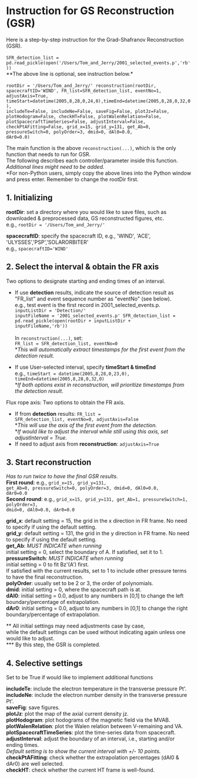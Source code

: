 # Instruction for GS Reconstruction (GSR)
Here is a step-by-step instruction for the Grad-Shafranov Reconstruction (GSR).<br><br> 
<code>SFR_detection_list = pd.read_pickle(open('/Users/Tom_and_Jerry/2001_selected_events.p','rb'))</code><br>
**The above line is optional, see instruction below.*<br><br>
<code>rootDir = '/Users/Tom_and_Jerry/' 
reconstruction(rootDir, spacecraftID='WIND',
FR_list=SFR_detection_list, eventNo=1, adjustAxis=True,
timeStart=datetime(2005,8,28,0,24,0),timeEnd=datetime(2005,8,28,0,32,0),
includeTe=False, includeNe=False, saveFig=False, plotJz=False,
plotHodogram=False, checkHT=False, plotWalenRelation=False, plotSpacecraftTimeSeries=False,
adjustInterval=False, checkPtAFitting=False,
grid_x=15, grid_y=131, get_Ab=0, pressureSwitch=0, polyOrder=3, dmid=0, dAl0=0.0, dAr0=0.0)</code><br> 

The main function is the above <code>reconstruction(...)</code>, which is the only function that needs to run for GSR.    
The following describes each controller/parameter inside this function.    
*Additional lines might need to be added.*   
*For non-Python users, simply copy the above lines into the Python window and press enter. Remember to change the rootDir first.

## 1. Initializing
<p><strong>rootDir</strong>: set a directory where you would like to save files, such as downloaded & preprocessed data, GS reconstructed figures, etc.<br>
e.g., <code>rootDir = '/Users/Tom_and_Jerry/'</code> </p>
<p><strong>spacecraftID</strong>: specify the spacecraft ID, e.g., 'WIND', 'ACE', 'ULYSSES','PSP','SOLARORBITER'<br> 
e.g., <code>spacecraftID='WIND'</code></p>

## 2. Select the interval & obtain the FR axis
Two options to designate starting and ending times of an interval. <br>
- If use <strong>detection</strong> results, indicate the source of detection result as "FR_list" and event sequence number as "eventNo" (see below). <br>
e.g., test event is the first record in 2001_selected_events.p. <br>
<code>inputListDir = 'Detection/'
inputFileName = '2001_selected_events.p'
SFR_detection_list = pd.read_pickle(open(rootDir + inputListDir + inputFileName,'rb'))</code><br><br>
In <code>reconstruction(...)</code>, set:<br>
<code>FR_list = SFR_detection_list, eventNo=0 </code><br>
**This will automatically extract timestamps for the first event from the detection result.*

- If use User-selected interval, specify <strong>timeStart & timeEnd</strong><br>
e.g., <code>timeStart = datetime(2005,8,28,0,23,0), timeEnd=datetime(2005,8,28,0,32,0)</code><br>
**If both options exist in reconstruction, will prioritize timestamps from the detection result.*

Flux rope axis: Two options to obtain the FR axis. <br>
- If from <strong>detection</strong> results: 
  <code>FR_list = SFR_detection_list, eventNo=0, adjustAxis=False </code><br>
  **This will use the axis of the first event from the detection.* <br>
  **If would like to adjust the interval while still using this axis, set adjustInterval = True.* <br>
- If need to adjust axis from <strong>reconstruction</strong>:
  <code>adjustAxis=True </code><br>

## 3. Start reconstruction
*Has to run twice to have the final GSR results.*<br>
**First round**: e.g., <code>grid_x=15, grid_y=131, get_Ab=0, pressureSwitch=0, polyOrder=3, dmid=0, dAl0=0.0, dAr0=0.0</code><br>
**Second round**: e.g., <code>grid_x=15, grid_y=131, get_Ab=1, pressureSwitch=1, polyOrder=3, dmid=0, dAl0=0.0, dAr0=0.0</code><br>

<strong>grid_x</strong>: default setting = 15, the grid in the x direction in FR frame. No need to specify if using the default setting.<br>
<strong>grid_y</strong>: default setting = 131, the grid in the y direction in FR frame. No need to specify if using the default setting.<br>
<strong>get_Ab</strong>: *MUST INDICATE when running*<br>
initial setting = 0, select the boundary of A. If satisfied, set it to 1.<br>
<strong>pressureSwitch</strong>: *MUST INDICATE when running*<br>
initial setting = 0 to fit Bz'(A') first. <br>
If satisfied with the current results, set to 1 to include other pressure terms to have the final reconstruction. <br>
<strong>polyOrder</strong>: usually set to be 2 or 3, the order of polynomials.<br>
<strong>dmid</strong>: initial setting = 0, where the spacecraft path is at. <br>
<strong>dAl0</strong>: initial setting = 0.0, adjust to any numbers in [0,1] to change the left boundary/percentage of extrapolation.<br>
<strong>dAr0</strong>: initial setting = 0.0, adjust to any numbers in [0,1] to change the right boundary/percentage of extrapolation.<br>

** All initial settings may need adjustments case by case,    
while the default settings can be used without indicating again unless one would like to adjust. <br>
*** By this step, the GSR is completed.<br>

## 4. Selective settings
Set to be True if would like to implement additional functions<br>

<strong>includeTe</strong>: include the electron temperature in the transverse pressure Pt'.<br>
<strong>includeNe</strong>: include the electron number density in the transverse pressure Pt'.<br>
<strong>saveFig</strong>: save figures.<br>
<strong>plotJz</strong>: plot the map of the axial current density jz.<br>
<strong>plotHodogram</strong>: plot hodograms of the magnetic field via the MVAB.<br>
<strong>plotWalenRelation</strong>: plot the Walen relation between V-remaining and VA.<br>
<strong>plotSpacecraftTimeSeries</strong>: plot the time-series data from spacecraft.<br>
<strong>adjustInterval</strong>: adjust the boundary of an interval, i.e., starting and/or ending times.<br>
*Default setting is to show the current interval with +/- 10 points.*<br>
<strong>checkPtAFitting</strong>: check whether the extrapolation percentages (dAl0 & dAr0) are well selected.<br>
<strong>checkHT</strong>: check whether the current HT frame is well-found.<br>
